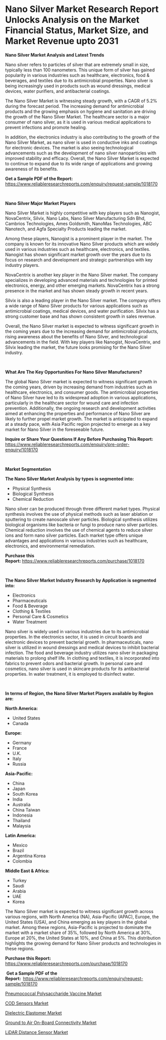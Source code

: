 <p><h1>Nano Silver Market Research Report Unlocks Analysis on the Market Financial Status, Market Size, and Market Revenue upto 2031</h1></p><p><strong>Nano Silver Market Analysis and Latest Trends</strong></p>
<p><p>Nano silver refers to particles of silver that are extremely small in size, typically less than 100 nanometers. This unique form of silver has gained popularity in various industries such as healthcare, electronics, food & beverages, and textiles due to its antimicrobial properties. Nano silver is being increasingly used in products such as wound dressings, medical devices, water purifiers, and antibacterial coatings.</p><p>The Nano Silver Market is witnessing steady growth, with a CAGR of 5.2% during the forecast period. The increasing demand for antimicrobial products and the growing emphasis on hygiene and sanitation are driving the growth of the Nano Silver Market. The healthcare sector is a major consumer of nano silver, as it is used in various medical applications to prevent infections and promote healing.</p><p>In addition, the electronics industry is also contributing to the growth of the Nano Silver Market, as nano silver is used in conductive inks and coatings for electronic devices. The market is also seeing technological advancements such as the development of nano silver nanoparticles with improved stability and efficacy. Overall, the Nano Silver Market is expected to continue to expand due to its wide range of applications and growing awareness of its benefits.</p></p>
<p><strong>Get a Sample PDF of the Report:&nbsp;</strong> <a href="https://www.reliableresearchreports.com/enquiry/request-sample/1018170">https://www.reliableresearchreports.com/enquiry/request-sample/1018170</a></p>
<p>&nbsp;</p>
<p><strong>Nano Silver Major Market Players</strong></p>
<p><p>Nano Silver Market is highly competitive with key players such as Nanogist, NovaCentrix, Silvix, Nano Labs, Nano Silver Manufacturing Sdn Bhd, Cambrios Technologies, Ames Goldsmith, NanoMas Technologies, ABC Nanotech, and Agfa Specialty Products leading the market.</p><p>Among these players, Nanogist is a prominent player in the market. The company is known for its innovative Nano Silver products which are widely used in various industries such as healthcare, electronics, and textiles. Nanogist has shown significant market growth over the years due to its focus on research and development and strategic partnerships with key industry players.</p><p>NovaCentrix is another key player in the Nano Silver market. The company specializes in developing advanced materials and technologies for printed electronics, energy, and other emerging markets. NovaCentrix has a strong presence in the market and has shown steady growth in recent years.</p><p>Silvix is also a leading player in the Nano Silver market. The company offers a wide range of Nano Silver products for various applications such as antimicrobial coatings, medical devices, and water purification. Silvix has a strong customer base and has shown consistent growth in sales revenue.</p><p>Overall, the Nano Silver market is expected to witness significant growth in the coming years due to the increasing demand for antimicrobial products, rising awareness about the benefits of Nano Silver, and technological advancements in the field. With key players like Nanogist, NovaCentrix, and Silvix leading the market, the future looks promising for the Nano Silver industry.</p></p>
<p>&nbsp;</p>
<p><strong>What Are The Key Opportunities For Nano Silver Manufacturers?</strong></p>
<p><p>The global Nano Silver market is expected to witness significant growth in the coming years, driven by increasing demand from industries such as healthcare, electronics, and consumer goods. The antimicrobial properties of Nano Silver have led to its widespread adoption in various applications, particularly in the healthcare sector for wound care and infection prevention. Additionally, the ongoing research and development activities aimed at enhancing the properties and performance of Nano Silver are likely to further propel market growth. The market is anticipated to expand at a steady pace, with Asia Pacific region projected to emerge as a key market for Nano Silver in the foreseeable future.</p></p>
<p><strong>Inquire or Share Your Questions If Any Before Purchasing This Report:</strong> <a href="https://www.reliableresearchreports.com/enquiry/pre-order-enquiry/1018170">https://www.reliableresearchreports.com/enquiry/pre-order-enquiry/1018170</a></p>
<p>&nbsp;</p>
<p><strong>Market Segmentation</strong></p>
<p><strong>The Nano Silver Market Analysis by types is segmented into:</strong></p>
<p><ul><li>Physical Synthesis</li><li>Biological Synthesis</li><li>Chemical Reduction</li></ul></p>
<p><p>Nano silver can be produced through three different market types. Physical synthesis involves the use of physical methods such as laser ablation or sputtering to create nanoscale silver particles. Biological synthesis utilizes biological organisms like bacteria or fungi to produce nano silver particles. Chemical reduction involves the use of chemical agents to reduce silver ions and form nano silver particles. Each market type offers unique advantages and applications in various industries such as healthcare, electronics, and environmental remediation.</p></p>
<p><strong>Purchase this Report:&nbsp;</strong><a href="https://www.reliableresearchreports.com/purchase/1018170">https://www.reliableresearchreports.com/purchase/1018170</a></p>
<p>&nbsp;</p>
<p><strong>The Nano Silver Market Industry Research by Application is segmented into:</strong></p>
<p><ul><li>Electronics</li><li>Pharmaceuticals</li><li>Food & Beverage</li><li>Clothing & Textiles</li><li>Personal Care & Cosmetics</li><li>Water Treatment</li></ul></p>
<p><p>Nano silver is widely used in various industries due to its antimicrobial properties. In the electronics sector, it is used in circuit boards and electronic devices to prevent bacterial growth. In pharmaceuticals, nano silver is utilized in wound dressings and medical devices to inhibit bacterial infection. The food and beverage industry utilizes nano silver in packaging materials to prolong shelf life. In clothing and textiles, it is incorporated into fabrics to prevent odors and bacterial growth. In personal care and cosmetics, nano silver is used in skincare products for its antibacterial properties. In water treatment, it is employed to disinfect water.</p></p>
<p>&nbsp;</p>
<p><strong>In terms of Region, the Nano Silver Market Players available by Region are:</strong></p>
<p>
    <p> <strong> North America: </strong>
        <ul>
            <li>United States</li>
            <li>Canada</li>
        </ul>
        </p> 
    <p> <strong> Europe: </strong>
        <ul>
            <li>Germany</li>
            <li>France</li>
            <li>U.K.</li>
            <li>Italy</li>
            <li>Russia</li>
        </ul>
        </p> 
    <p> <strong> Asia-Pacific: </strong>
        <ul>
            <li>China</li>
            <li>Japan</li>
            <li>South Korea</li>
            <li>India</li>
            <li>Australia</li>
            <li>China Taiwan</li>
            <li>Indonesia</li>
            <li>Thailand</li>
            <li>Malaysia</li>
        </ul>
        </p> 
    <p> <strong> Latin America: </strong>
        <ul>
            <li>Mexico</li>
            <li>Brazil</li>
            <li>Argentina Korea</li>
            <li>Colombia</li>
        </ul>
        </p> 
    <p> <strong> Middle East & Africa: </strong>
        <ul>
            <li>Turkey</li>
            <li>Saudi</li>
            <li>Arabia</li>
            <li>UAE</li>
            <li>Korea</li>
        </ul>
    </p>
    </p>
<p><p>The Nano Silver market is expected to witness significant growth across various regions, with North America (NA), Asia-Pacific (APAC), Europe, the United States (USA), and China emerging as key players in the global market. Among these regions, Asia-Pacific is projected to dominate the market with a market share of 35%, followed by North America at 30%, Europe at 20%, the United States at 10%, and China at 5%. This distribution highlights the growing demand for Nano Silver products and technologies in these regions.</p></p>
<p><strong>Purchase this Report: </strong><a href="https://www.reliableresearchreports.com/purchase/1018170">https://www.reliableresearchreports.com/purchase/1018170</a></p>
<p>&nbsp;<strong>Get a Sample PDF of the Report:&nbsp;&nbsp;</strong><a href="https://www.reliableresearchreports.com/enquiry/request-sample/1018170">https://www.reliableresearchreports.com/enquiry/request-sample/1018170</a></p>
<p><strong></strong></p>
<p><p><a href="https://github.com/johnbach50/Market-Research-Report-List-1/blob/main/pneumococcal-polysaccharide-vaccine-market.md">Pneumococcal Polysaccharide Vaccine Market</a></p><p><a href="https://medium.com/@merrittrice2023/cod-sensors-market-insight-market-trends-growth-forecasted-from-2024-to-2031-3f2c782f64b7">COD Sensors Market</a></p><p><a href="https://github.com/pjcfca/Market-Research-Report-List-1/blob/main/dielectric-elastomer-market.md">Dielectric Elastomer Market</a></p><p><a href="https://issuu.com/reportprime-2/docs/ground-to-air-on-board-connectivity-market-size-20">Ground to Air On-Board Connectivity Market</a></p><p><a href="https://medium.com/@merrittrice2023/lidar-distance-sensor-market-trends-forecast-and-competitive-analysis-to-2031-64440194e52b">LiDAR Distance Sensor Market</a></p></p>